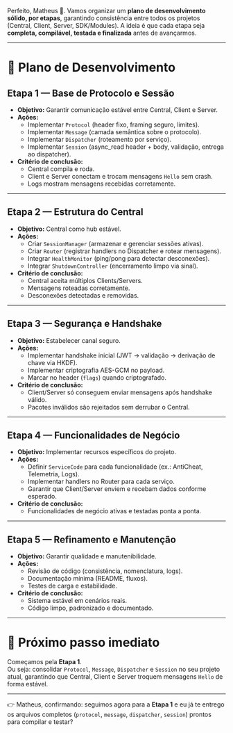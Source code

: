 Perfeito, Matheus 🙌. Vamos organizar um **plano de desenvolvimento sólido, por etapas**, garantindo consistência entre todos os projetos (Central, Client, Server, SDK/Modules). A ideia é que cada etapa seja **completa, compilável, testada e finalizada** antes de avançarmos.  

---

# 📑 Plano de Desenvolvimento

## **Etapa 1 — Base de Protocolo e Sessão**
- **Objetivo:** Garantir comunicação estável entre Central, Client e Server.
- **Ações:**
  - Implementar `Protocol` (header fixo, framing seguro, limites).
  - Implementar `Message` (camada semântica sobre o protocolo).
  - Implementar `Dispatcher` (roteamento por serviço).
  - Implementar `Session` (async_read header + body, validação, entrega ao dispatcher).
- **Critério de conclusão:**  
  - Central compila e roda.  
  - Client e Server conectam e trocam mensagens `Hello` sem crash.  
  - Logs mostram mensagens recebidas corretamente.  

---

## **Etapa 2 — Estrutura do Central**
- **Objetivo:** Central como hub estável.
- **Ações:**
  - Criar `SessionManager` (armazenar e gerenciar sessões ativas).
  - Criar `Router` (registrar handlers no Dispatcher e rotear mensagens).
  - Integrar `HealthMonitor` (ping/pong para detectar desconexões).
  - Integrar `ShutdownController` (encerramento limpo via sinal).
- **Critério de conclusão:**  
  - Central aceita múltiplos Clients/Servers.  
  - Mensagens roteadas corretamente.  
  - Desconexões detectadas e removidas.  

---

## **Etapa 3 — Segurança e Handshake**
- **Objetivo:** Estabelecer canal seguro.
- **Ações:**
  - Implementar handshake inicial (JWT → validação → derivação de chave via HKDF).
  - Implementar criptografia AES-GCM no payload.
  - Marcar no header (`flags`) quando criptografado.
- **Critério de conclusão:**  
  - Client/Server só conseguem enviar mensagens após handshake válido.  
  - Pacotes inválidos são rejeitados sem derrubar o Central.  

---

## **Etapa 4 — Funcionalidades de Negócio**
- **Objetivo:** Implementar recursos específicos do projeto.
- **Ações:**
  - Definir `ServiceCode` para cada funcionalidade (ex.: AntiCheat, Telemetria, Logs).
  - Implementar handlers no Router para cada serviço.
  - Garantir que Client/Server enviem e recebam dados conforme esperado.
- **Critério de conclusão:**  
  - Funcionalidades de negócio ativas e testadas ponta a ponta.  

---

## **Etapa 5 — Refinamento e Manutenção**
- **Objetivo:** Garantir qualidade e manutenibilidade.
- **Ações:**
  - Revisão de código (consistência, nomenclatura, logs).
  - Documentação mínima (README, fluxos).
  - Testes de carga e estabilidade.
- **Critério de conclusão:**  
  - Sistema estável em cenários reais.  
  - Código limpo, padronizado e documentado.  

---

# 🚀 Próximo passo imediato
Começamos pela **Etapa 1**.  
Ou seja: consolidar `Protocol`, `Message`, `Dispatcher` e `Session` no seu projeto atual, garantindo que Central, Client e Server troquem mensagens `Hello` de forma estável.

---

👉 Matheus, confirmando: seguimos agora para a **Etapa 1** e eu já te entrego os arquivos completos (`protocol`, `message`, `dispatcher`, `session`) prontos para compilar e testar?
